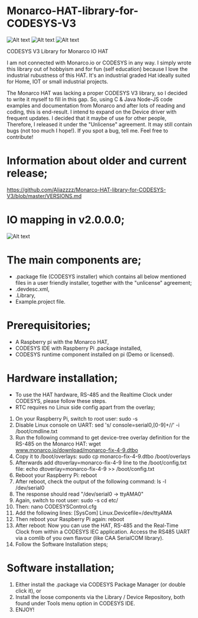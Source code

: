 # Monarco-HAT-library-for-CODESYS-V3
![Alt text](https://pbs.twimg.com/profile_images/735481953491800064/_BwVygX7.jpg "Monarco Logo")
![Alt text](http://files.linuxgizmos.com/rex_monarcohat1.jpg "Monarco HAT")
![Alt text](https://tienda.opiron.com/107-home_default/curso-de-codesys.jpg "CODESYS")


CODESYS V3 Library for Monarco IO HAT


I am not connected with Monarco.io or CODESYS in any way. I simply wrote this library out of hobbyism and for fun (self education) because I love the industrial rubustness of this HAT. It's an industrial graded Hat ideally suited for Home, IOT or small industrial projects.

The Monarco HAT was lacking a proper CODESYS V3 library, so I decided to write it myself to fill in this gap.
So, using C & Java Node-JS code examples and documentation from Monarco and after lots of reading and coding, this is end-result. I intend to expand on the Device driver with frequent updates. I decided that it maybe of use for other people, Therefore, I released it under the "Unlicense" agreement. It may still contain bugs (not too much I hope!). If you spot a bug, tell me. Feel free to contribute!

# Information about older and current release;
https://github.com/Aliazzzz/Monarco-HAT-library-for-CODESYS-V3/blob/master/VERSIONS.md


# IO mapping in v2.0.0.0;
![Alt text](https://github.com/Aliazzzz/Monarco-HAT-library-for-CODESYS-V3/blob/master/Monarco_HAT%20IO%20Mapping%202018-02-11_172304.png "Monarco IO Mapping")


# The main components are;
- .package file (CODESYS installer) which contains all below mentioned files in a user friendly installer, together with the "unlicense" agreement;
- .devdesc.xml,
- .Library,
- Example.project file.


# Prerequisitories;
- A Raspberry pi with the Monarco HAT,
- CODESYS IDE with Raspberry Pi .package installed,
- CODESYS runtime component installed on pi (Demo or licensed).


# Hardware installation;
- To use the HAT hardware, RS-485 and the Realtime Clock under CODESYS, please follow these steps.
- RTC requires no Linux side config apart from the overlay;

1) On your Raspberry Pi, switch to root user: sudo -s
2) Disable Linux console on UART: sed 's/ console=serial0,[0-9]\+//' -i /boot/cmdline.txt
3) Run the following command to get device-tree overlay definition for the RS-485 on the Monarco HAT: wget www.monarco.io/download/monarco-fix-4-9.dtbo
4) Copy it to /boot/overlays: sudo cp monarco-fix-4-9.dtbo /boot/overlays
5) Afterwards add dtoverlay=monarco-fix-4-9 line to the /boot/config.txt file: echo dtoverlay=monarco-fix-4-9 >> /boot/config.txt
6) Reboot your Raspberry Pi: reboot
7) After reboot, check the output of the following command: ls -l /dev/serial0
8) The response should read "/dev/serial0 -> ttyAMA0"
9) Again, switch to root user: sudo -s  cd etc/
10) Then: nano CODESYSControl.cfg
11) Add the following lines: [SysCom] Linux.Devicefile=/dev/ttyAMA
12) Then reboot your Raspberry Pi again: reboot
13) After reboot: Now you can use the HAT, RS-485 and the Real-Time Clock from within a CODESYS IEC application. Access the RS485 UART via a comlib of you own flavour (like CAA SerialCOM library).
14) Follow the Software Installation steps;


# Software installation;
1) Either install the .package via CODESYS Package Manager (or double click it), or 
2) Install the loose components via the Library / Device Repository, both found under Tools menu option in CODESYS IDE.
3) ENJOY!
